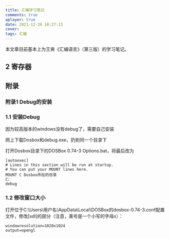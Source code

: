 ```yaml
---
title: 汇编学习笔记
comments: true
aplayer: true
date: 2021-12-26 16:27:13
cover: 
tags: 汇编
---
```


本文章目前基本上为王爽《汇编语言》（第三版）的学习笔记。

## 2  寄存器





## 附录



### 附录1  Debug的安装

### 1.1 安装Debug

因为较高版本的windows没有debug了，需要自己安装

网上下载Dosbox和debug.exe，扔到同一个目录下

打开Dosbox目录下的DOSBox 0.74-3 Options.bat，将最后改为

```
[autoexec]
# Lines in this section will be run at startup.
# You can put your MOUNT lines here.
MOUNT C Dosbox所在的目录
C:
debug
```

### 1.2 修改窗口大小

打开位于C:\Users\用户名\AppData\Local\DOSBox的dosbox-0.74-3.conf配置文件，修改[sdl]的部分（注意，乘号是一个小写的字母x）：

```
windowresolution=1028x1024
output=opengl
```

